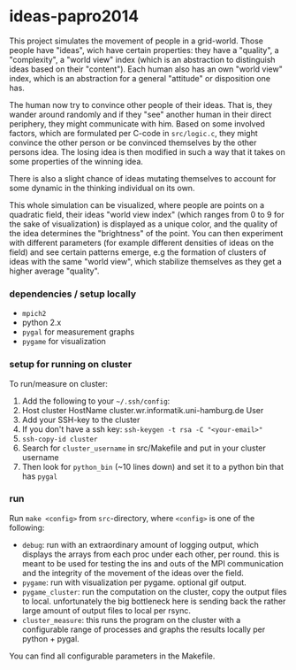 # ideas-papro2014
This project simulates the movement of people in a grid-world. Those people have "ideas", wich have certain properties: they have a "quality", a "complexity", a "world view" index (which is an abstraction to distinguish ideas based on their "content"). Each human also has an own "world view" index, which is an abstraction for a general "attitude" or disposition one has. 

The human now try to convince other people of their ideas. That is, they wander around randomly and if they "see" another human in their direct periphery, they might communicate with him. Based on some involved factors, which are formulated  per C-code in `src/logic.c`, they might convince the other person or be convinced themselves by the other persons idea. The losing idea is then modified in such a way that it takes on some properties of the winning idea.

There is also a slight chance of ideas mutating themselves to account for some dynamic in the thinking individual on its own.

This whole simulation can be visualized, where people are points on a quadratic field, their ideas "world view index" (which ranges from 0 to 9 for the sake of visualization) is displayed as a unique color, and the quality of the idea determines the "brightness" of the point. You can then experiment with different parameters (for example different densities of ideas on the field) and see certain patterns emerge, e.g the formation of clusters of ideas with the same "world view", which stabilize themselves as they get a higher average "quality".


### dependencies / setup locally
- `mpich2`
- python 2.x
- `pygal` for measurement graphs
- `pygame` for visualization

### setup for running on cluster
To run/measure on cluster: 

1. Add the following to your `~/.ssh/config`:
  1. Host cluster
    HostName cluster.wr.informatik.uni-hamburg.de
    User <your-cluster-user-name>
2. Add your SSH-key to the cluster
  1. If you don't have a ssh key: `ssh-keygen -t rsa -C "<your-email>"`
  2. `ssh-copy-id cluster`
3. Search for `cluster_username` in src/Makefile and put in your cluster username
4. Then look for `python_bin` (~10 lines down) and set it to a python bin that has `pygal`

### run
Run `make <config>` from `src`-directory, where `<config>` is one of the following:
- `debug`: run with an extraordinary amount of logging output, which displays the arrays from each proc under each other, per round. this is meant to be used for testing the ins and outs of the MPI communication and the integrity of the movement of the ideas over the field.
- `pygame`: run with visualization per pygame. optional gif output. 
- `pygame_cluster`: run the computation on the cluster, copy the output files to local.  unfortunately the big bottleneck here is sending back the rather large amount of output files to local per rsync.
- `cluster_measure`: this runs the program on the cluster with a configurable range of processes and graphs the results locally per python + pygal.

You can find all configurable parameters in the Makefile.





